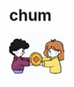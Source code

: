 # chum
<div align="left">
  <img src="https://github.com/cglff/chum/blob/main/icon.png?raw=true" alt="chum logo" width="100">  
</div>
